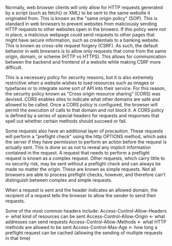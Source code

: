 Normally, web browser clients will only allow for HTTP requests generated by a script (such as fetch() or XML) to be sent to the same website it originated from. This is known as the "same origin policy" (SOP). This is standard in web browsers to prevent websites from maliciously sending HTTP requests to other websites open in the browers. If this policy were not in place, a malicious webpage could send requests to other pages that might have secure information, such as credentials to a banking website. This is known as cross-site request forgery (CSRF). As such, the default behavior in web browsers is to allow only requests that come from the same origin, domain, or scheme (HTTP vs HTTPS). This allows for communication between the backend and frontend of a website while making CSRF more difficult.

This is a necessary policy for security reasons, but it is also extremely restrictive when a website wishes to load resources such as images or typefaces or to integrate some sort of API into their service. For this reason, the security policy known as "Cross origin resource sharing" (CORS) was devised. CORS enables sites to indicate what other domains are safe and allowed to be called. Once a CORS policy is configured, the browser will permit the execution of calls to that domain and not block it. A CORS policy is defined by a series of special headers for requests and responses that spell out whether certain methods should succeed or fail. 

Some requests also have an additional layer of precaution. These requests will perform a "preflight check" using the http OPTIONS method, which asks the server if they have permission to perform an action before the request is actually sent. This is done so as not to reveal any implicit information contained in the request. A request that needs to perform a preflight request is known as a complex request. Other requests, which carry little to no security risk, may be sent without a preflight check and can always be made no matter the origin. These are known as simple requests. Not all browsers are able to process preflight checks, however, and therefore can't distinguish between complex and simple requests.

When a request is sent and the header indicates an allowed domain, the recipient of a request tells the browser to allow the sender to send their requests. 

Some of the most common headers include:
Access-Control-Allow-Headers <- what kind of resources can be sent
Access-Control-Allow-Origin <- what addresses can send requests
Access-Control-Allow-Methods <- what HTTP methods are allowed to be sent
Access-Control-Max-Age <- how long a preflight request can be cached (allowing the sending of multiple requests in that time)


